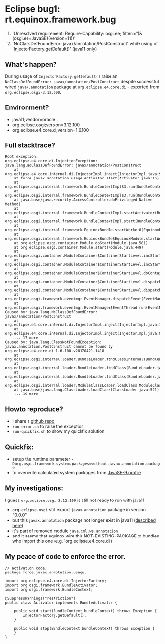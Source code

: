 # Eclipse bug1: rt.equinox.framework.bug

 1. 'Unresolved requirement: Require-Capability: osgi.ee; filter:="(&(osgi.ee=JavaSE)(version=11))'
 2. 'NoClassDefFoundError: javax/annotation/PostConstruct' while using of 'InjectorFactory.getDefault()' (java11 only)

## What's happen?
During usage of `InjectorFactory.getDefault()` raise an `NoClassDefFoundError: javax/annotation/PostConstruct` despite successful wired `javax.annotation` package at `org.eclipse.e4.core.di` - exported from `org.eclipse.osgi-3.12.100`.

## Environment?
- java11;vendor=oracle
- org.eclipse.osgi;version=3.12.100
- org.eclipse.e4.core.di;version=1.6.100

## Full stacktrace?

```
Root exception:
org.eclipse.e4.core.di.InjectionException: java.lang.NoClassDefFoundError: javax/annotation/PostConstruct
	at org.eclipse.e4.core.internal.di.InjectorImpl.inject(InjectorImpl.java:93)
	at force.javax.annotation.usage.Activator.start(Activator.java:15)
	at org.eclipse.osgi.internal.framework.BundleContextImpl$3.run(BundleContextImpl.java:779)
	at org.eclipse.osgi.internal.framework.BundleContextImpl$3.run(BundleContextImpl.java:1)
	at java.base/java.security.AccessController.doPrivileged(Native Method)
	at org.eclipse.osgi.internal.framework.BundleContextImpl.startActivator(BundleContextImpl.java:772)
	at org.eclipse.osgi.internal.framework.BundleContextImpl.start(BundleContextImpl.java:729)
	at org.eclipse.osgi.internal.framework.EquinoxBundle.startWorker0(EquinoxBundle.java:933)
	at org.eclipse.osgi.internal.framework.EquinoxBundle$EquinoxModule.startWorker(EquinoxBundle.java:309)
	at org.eclipse.osgi.container.Module.doStart(Module.java:581)
	at org.eclipse.osgi.container.Module.start(Module.java:449)
	at org.eclipse.osgi.container.ModuleContainer$ContainerStartLevel.incStartLevel(ModuleContainer.java:1634)
	at org.eclipse.osgi.container.ModuleContainer$ContainerStartLevel.incStartLevel(ModuleContainer.java:1614)
	at org.eclipse.osgi.container.ModuleContainer$ContainerStartLevel.doContainerStartLevel(ModuleContainer.java:1585)
	at org.eclipse.osgi.container.ModuleContainer$ContainerStartLevel.dispatchEvent(ModuleContainer.java:1528)
	at org.eclipse.osgi.container.ModuleContainer$ContainerStartLevel.dispatchEvent(ModuleContainer.java:1)
	at org.eclipse.osgi.framework.eventmgr.EventManager.dispatchEvent(EventManager.java:230)
	at org.eclipse.osgi.framework.eventmgr.EventManager$EventThread.run(EventManager.java:340)
Caused by: java.lang.NoClassDefFoundError: javax/annotation/PostConstruct
	at org.eclipse.e4.core.internal.di.InjectorImpl.inject(InjectorImpl.java:124)
	at org.eclipse.e4.core.internal.di.InjectorImpl.inject(InjectorImpl.java:91)
	... 17 more
Caused by: java.lang.ClassNotFoundException: javax.annotation.PostConstruct cannot be found by org.eclipse.e4.core.di_1.6.100.v20170421-1418
	at org.eclipse.osgi.internal.loader.BundleLoader.findClassInternal(BundleLoader.java:433)
	at org.eclipse.osgi.internal.loader.BundleLoader.findClass(BundleLoader.java:395)
	at org.eclipse.osgi.internal.loader.BundleLoader.findClass(BundleLoader.java:387)
	at org.eclipse.osgi.internal.loader.ModuleClassLoader.loadClass(ModuleClassLoader.java:150)
	at java.base/java.lang.ClassLoader.loadClass(ClassLoader.java:521)
	... 19 more
```

## Howto reproduce?
- I share a [github repo](https://github.com/jwausle/rt.equinox.framework.bug)
- `run-error.sh` to raise the exception
- `run-quickfix.sh` to show my quickfix solution

## Quickfix:
- setup the runtime parameter `-Dorg.osgi.framework.system.packages=without,javax.annotation,package`
- to overwrite calculated system packages from [JavaSE-9.profile](https://github.com/eclipse/rt.equinox.framework/blob/master/bundles/org.eclipse.osgi/JavaSE-9.profile)

## My investigations:
I guess `org.eclipse.osgi-3.12.100` is still not ready to run with java11
- `org.eclipse.osgi` still export `javax.annotation` package in version "0.0.0"
- but this `javax.annotation` package not longer exist in java11 ([described here](https://docs.oracle.com/en/java/javase/11/migrate/index.html#JSMIG-GUID-F640FA9D-FB66-4D85-AD2B-D931174C09A3))
- it's part of removed module  `java.xml.ws.annotation`
- and it seems that equinox wire this NOT-EXISTING-PACKAGE to bundles who import this one (e.g. 'org.eclipse.e4.core.di')

## My peace of code to enforce the error.

```
// activation code.
package force.javax.annotation.usage;

import org.eclipse.e4.core.di.InjectorFactory;
import org.osgi.framework.BundleActivator;
import org.osgi.framework.BundleContext;

@SuppressWarnings("restriction")
public class Activator implements BundleActivator {

	public void start(BundleContext bundleContext) throws Exception {
		InjectorFactory.getDefault();
	}

	public void stop(BundleContext bundleContext) throws Exception {
	}
}

```
